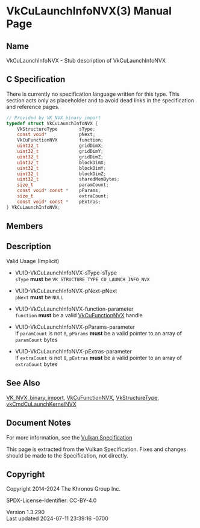 # VkCuLaunchInfoNVX(3) Manual Page

## Name

VkCuLaunchInfoNVX - Stub description of VkCuLaunchInfoNVX



## <a href="#_c_specification" class="anchor"></a>C Specification

There is currently no specification language written for this type. This
section acts only as placeholder and to avoid dead links in the
specification and reference pages.

``` c
// Provided by VK_NVX_binary_import
typedef struct VkCuLaunchInfoNVX {
    VkStructureType        sType;
    const void*            pNext;
    VkCuFunctionNVX        function;
    uint32_t               gridDimX;
    uint32_t               gridDimY;
    uint32_t               gridDimZ;
    uint32_t               blockDimX;
    uint32_t               blockDimY;
    uint32_t               blockDimZ;
    uint32_t               sharedMemBytes;
    size_t                 paramCount;
    const void* const *    pParams;
    size_t                 extraCount;
    const void* const *    pExtras;
} VkCuLaunchInfoNVX;
```

## <a href="#_members" class="anchor"></a>Members

## <a href="#_description" class="anchor"></a>Description

Valid Usage (Implicit)

- <a href="#VUID-VkCuLaunchInfoNVX-sType-sType"
  id="VUID-VkCuLaunchInfoNVX-sType-sType"></a>
  VUID-VkCuLaunchInfoNVX-sType-sType  
  `sType` **must** be `VK_STRUCTURE_TYPE_CU_LAUNCH_INFO_NVX`

- <a href="#VUID-VkCuLaunchInfoNVX-pNext-pNext"
  id="VUID-VkCuLaunchInfoNVX-pNext-pNext"></a>
  VUID-VkCuLaunchInfoNVX-pNext-pNext  
  `pNext` **must** be `NULL`

- <a href="#VUID-VkCuLaunchInfoNVX-function-parameter"
  id="VUID-VkCuLaunchInfoNVX-function-parameter"></a>
  VUID-VkCuLaunchInfoNVX-function-parameter  
  `function` **must** be a valid [VkCuFunctionNVX](https://registry.khronos.org/vulkan/specs/1.3-extensions/man/html/VkCuFunctionNVX.html)
  handle

- <a href="#VUID-VkCuLaunchInfoNVX-pParams-parameter"
  id="VUID-VkCuLaunchInfoNVX-pParams-parameter"></a>
  VUID-VkCuLaunchInfoNVX-pParams-parameter  
  If `paramCount` is not `0`, `pParams` **must** be a valid pointer to
  an array of `paramCount` bytes

- <a href="#VUID-VkCuLaunchInfoNVX-pExtras-parameter"
  id="VUID-VkCuLaunchInfoNVX-pExtras-parameter"></a>
  VUID-VkCuLaunchInfoNVX-pExtras-parameter  
  If `extraCount` is not `0`, `pExtras` **must** be a valid pointer to
  an array of `extraCount` bytes

## <a href="#_see_also" class="anchor"></a>See Also

[VK_NVX_binary_import](https://registry.khronos.org/vulkan/specs/1.3-extensions/man/html/VK_NVX_binary_import.html),
[VkCuFunctionNVX](https://registry.khronos.org/vulkan/specs/1.3-extensions/man/html/VkCuFunctionNVX.html),
[VkStructureType](https://registry.khronos.org/vulkan/specs/1.3-extensions/man/html/VkStructureType.html),
[vkCmdCuLaunchKernelNVX](https://registry.khronos.org/vulkan/specs/1.3-extensions/man/html/vkCmdCuLaunchKernelNVX.html)

## <a href="#_document_notes" class="anchor"></a>Document Notes

For more information, see the <a
href="https://registry.khronos.org/vulkan/specs/1.3-extensions/html/vkspec.html#VkCuLaunchInfoNVX"
target="_blank" rel="noopener">Vulkan Specification</a>

This page is extracted from the Vulkan Specification. Fixes and changes
should be made to the Specification, not directly.

## <a href="#_copyright" class="anchor"></a>Copyright

Copyright 2014-2024 The Khronos Group Inc.

SPDX-License-Identifier: CC-BY-4.0

Version 1.3.290  
Last updated 2024-07-11 23:39:16 -0700
